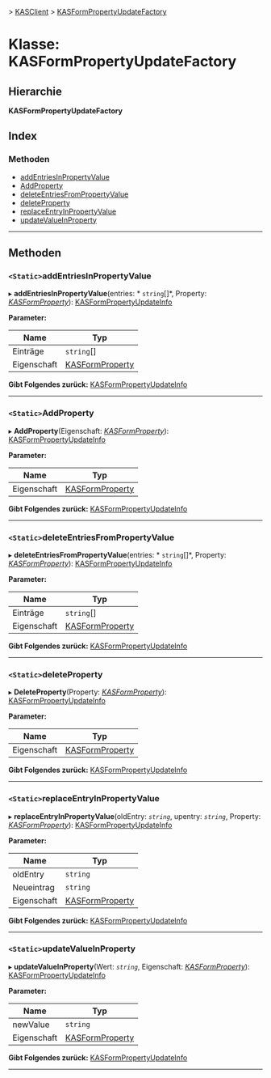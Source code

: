 [](../README.md) > [KASClient](../modules/kasclient.md) > [KASFormPropertyUpdateFactory](../classes/kasclient.kasformpropertyupdatefactory.md)

# <a name="class-kasformpropertyupdatefactory"></a>Klasse: KASFormPropertyUpdateFactory

## <a name="hierarchy"></a>Hierarchie

**KASFormPropertyUpdateFactory**

## <a name="index"></a>Index 

### <a name="methods"></a>Methoden

* [addEntriesInPropertyValue](kasclient.kasformpropertyupdatefactory.md#addentriesinpropertyvalue)
* [AddProperty](kasclient.kasformpropertyupdatefactory.md#addproperty)
* [deleteEntriesFromPropertyValue](kasclient.kasformpropertyupdatefactory.md#deleteentriesfrompropertyvalue)
* [deleteProperty](kasclient.kasformpropertyupdatefactory.md#deleteproperty)
* [replaceEntryInPropertyValue](kasclient.kasformpropertyupdatefactory.md#replaceentryinpropertyvalue)
* [updateValueInProperty](kasclient.kasformpropertyupdatefactory.md#updatevalueinproperty)

---

## <a name="methods"></a>Methoden

<a id="addentriesinpropertyvalue"></a>

### <a name="static-addentriesinpropertyvalue"></a>`<Static>`addEntriesInPropertyValue

▸ **addEntriesInPropertyValue**(entries: * `string`[]*, Property: *[KASFormProperty](kasclient.kasformproperty.md)*): [KASFormPropertyUpdateInfo](kasclient.kasformpropertyupdateinfo.md)

**Parameter:**

| Name | Typ |
| ------ | ------ |
| Einträge | `string`[] |
| Eigenschaft | [KASFormProperty](kasclient.kasformproperty.md) |

**Gibt Folgendes zurück:** [KASFormPropertyUpdateInfo](kasclient.kasformpropertyupdateinfo.md)

___
<a id="addproperty"></a>

### <a name="static-addproperty"></a>`<Static>`AddProperty

▸ **AddProperty**(Eigenschaft: *[KASFormProperty](kasclient.kasformproperty.md)*): [KASFormPropertyUpdateInfo](kasclient.kasformpropertyupdateinfo.md)

**Parameter:**

| Name | Typ |
| ------ | ------ |
| Eigenschaft | [KASFormProperty](kasclient.kasformproperty.md) |

**Gibt Folgendes zurück:** [KASFormPropertyUpdateInfo](kasclient.kasformpropertyupdateinfo.md)

___
<a id="deleteentriesfrompropertyvalue"></a>

### <a name="static-deleteentriesfrompropertyvalue"></a>`<Static>`deleteEntriesFromPropertyValue

▸ **deleteEntriesFromPropertyValue**(entries: * `string`[]*, Property: *[KASFormProperty](kasclient.kasformproperty.md)*): [KASFormPropertyUpdateInfo](kasclient.kasformpropertyupdateinfo.md)

**Parameter:**

| Name | Typ |
| ------ | ------ |
| Einträge | `string`[] |
| Eigenschaft | [KASFormProperty](kasclient.kasformproperty.md) |

**Gibt Folgendes zurück:** [KASFormPropertyUpdateInfo](kasclient.kasformpropertyupdateinfo.md)

___
<a id="deleteproperty"></a>

### <a name="static-deleteproperty"></a>`<Static>`deleteProperty

▸ **DeleteProperty**(Property: *[KASFormProperty](kasclient.kasformproperty.md)*): [KASFormPropertyUpdateInfo](kasclient.kasformpropertyupdateinfo.md)

**Parameter:**

| Name | Typ |
| ------ | ------ |
| Eigenschaft | [KASFormProperty](kasclient.kasformproperty.md) |

**Gibt Folgendes zurück:** [KASFormPropertyUpdateInfo](kasclient.kasformpropertyupdateinfo.md)

___
<a id="replaceentryinpropertyvalue"></a>

### <a name="static-replaceentryinpropertyvalue"></a>`<Static>`replaceEntryInPropertyValue

▸ **replaceEntryInPropertyValue**(oldEntry: *`string`*, upentry: *`string`*, Property: *[KASFormProperty](kasclient.kasformproperty.md)*): [KASFormPropertyUpdateInfo](kasclient.kasformpropertyupdateinfo.md)

**Parameter:**

| Name | Typ |
| ------ | ------ |
| oldEntry | `string` |
| Neueintrag | `string` |
| Eigenschaft | [KASFormProperty](kasclient.kasformproperty.md) |

**Gibt Folgendes zurück:** [KASFormPropertyUpdateInfo](kasclient.kasformpropertyupdateinfo.md)

___
<a id="updatevalueinproperty"></a>

### <a name="static-updatevalueinproperty"></a>`<Static>`updateValueInProperty

▸ **updateValueInProperty**(Wert: *`string`*, Eigenschaft: *[KASFormProperty](kasclient.kasformproperty.md)*): [KASFormPropertyUpdateInfo](kasclient.kasformpropertyupdateinfo.md)

**Parameter:**

| Name | Typ |
| ------ | ------ |
| newValue | `string` |
| Eigenschaft | [KASFormProperty](kasclient.kasformproperty.md) |

**Gibt Folgendes zurück:** [KASFormPropertyUpdateInfo](kasclient.kasformpropertyupdateinfo.md)

___

